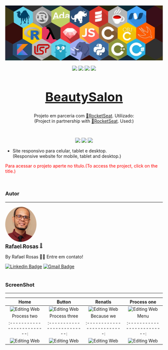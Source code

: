 



![Rafael Rosas](https://github.com/RafaelRosasOffice/MyHouse/raw/main/img/linguage_new.jpg)

<p align="center" ><img src="https://img.shields.io/github/issues/RafaelRosasOffice/beautysalon">
<img src="https://img.shields.io/github/forks/RafaelRosasOffice/beautysalon">
<img src="https://img.shields.io/github/stars/RafaelRosasOffice/beautysalon">
<img src="https://img.shields.io/github/license/RafaelRosasOffice/beautysalon">

<h1 align="center" style="font-size:40px">
    <a href="https://rafaelrosasoffice.github.io/beautysalon/" target="_blank">BeautySalon</a>
</h1>
<p align="center">Projeto em parceria com <a href="https://app.rocketseat.com.br/" target="_blank">🚀RocketSeat</a>. Utilizado:<br>
(Project in partnership with <a href="https://app.rocketseat.com.br/" target="_blank">🚀RocketSeat</a>. Used:)</p><br>

<p align="center"><img src="https://img.shields.io/static/v1?label=&message=HTML&color=E34F26&style=plastic&logo=HTML5&logoColor=white"/>
<img src="https://img.shields.io/static/v1?label=&message=CSS&color=007FFF&style=plastic&logo=CSS3&logoColor=007FFF&logoColor=white"/>
<img src="https://img.shields.io/static/v1?label=&message=Javascript&color=FFFF00&style=plastic&logo=JavaScript&logoColor=white"/><br>

- Site responsivo para celular, tablet e desktop.<br>(Responsive website for mobile, tablet and desktop.)

<p align="left" style="color: red;">Para acessar o projeto aperte no título.(To access the project, click on the title.)</p><br>

### Autor

---

<a href="#">
 <img style="border-radius: 50%;" src="https://github.com/RafaelRosasOffice/MyHouse/raw/main/img/perfil.jpg" width="100px;" alt=""/>
 <br />
 <sub><b style="font-size:17px";>Rafael Rosas</b></sub></a> <a href="https://blog.rocketseat.com.br/author/thiago//" title="Rocketseat">🚀</a>

By Rafael Rosas 👋🏽 Entre em contato!

[![Linkedin Badge](https://img.shields.io/badge/-Rafael_Rosas-0A66C2?style=flat-square&logo=Linkedin&logoColor=white&link=https://www.linkedin.com/in/rafael-rosas-70985a219/)](https://www.linkedin.com/in/rafael-rosas-70985a219/)
[![Gmail Badge](https://img.shields.io/badge/-rafaelrosasoffice@gmail.com-c14438?style=flat-square&logo=Gmail&logoColor=white&link=mailto:rafaelrosasoffice@gmail.com)](mailto:rafaelrosasoffice@gmail.com)
<br>
<br>

### ScreenShot

---

|             Home             |           Button            |            Renatls            |          Process one          |
| :--------------------------: | :-------------------------: | :---------------------------: | :---------------------------: |
| ![Editing Web](img/one.jpg)  | ![Editing Web](img/two.jpg) | ![Editing Web](img/three.jpg) | ![Editing Web](img/four.jpg)  |
|         Process two          |        Process three        |          Because we           |             Menu              |
| :-------------------------:  | :-------------------------: |  :-------------------------:  |  :-------------------------:  |
| ![Editing Web](img/five.jpg) | ![Editing Web](img/six.jpg) | ![Editing Web](img/seven.jpg) | ![Editing Web](img/eight.jpg) |
